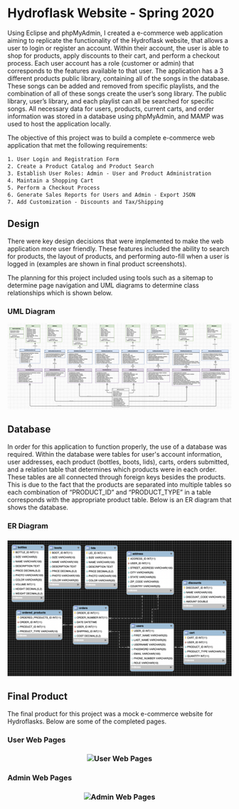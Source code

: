 # Hydroflask Website - Spring 2020

Using Eclipse and phpMyAdmin, I created a e-commerce web application aiming to replicate the functionality of the Hydroflask website, that allows a user to login or register an account. Within their account, the user is able to shop for products, apply discounts to their cart, and perform a checkout process. Each user account has a role (customer or admin) that corresponds to the features available to that user. The application has a 3 different products public library, containing all of the songs in the database. These songs can be added and removed from specific playlists, and the combination of all of these songs create the user’s song library. The public library, user’s library, and each playlist can all be searched for specific songs. All necessary data for users, products, current carts, and order information was stored in a database using phpMyAdmin, and MAMP was used to host the application locally.

The objective of this project was to build a complete e-commerce web application that met the following requirements:

	1. User Login and Registration Form
	2. Create a Product Catalog and Product Search
	3. Establish User Roles: Admin - User and Product Administration
	4. Maintain a Shopping Cart
	5. Perform a Checkout Process
	6. Generate Sales Reports for Users and Admin - Export JSON
	7. Add Customization - Discounts and Tax/Shipping


<h2>Design</h2>

There were key design decisions that were implemented to make the web application more user friendly. These features included the ability to search for products, the layout of products, and performing auto-fill when a user is logged in (examples are shown in final product screenshots).

The planning for this project included using tools such as a sitemap to determine page navigation and UML diagrams to determine class relationships which is shown below.

<h3>UML Diagram</h3>
<p align="center">
	<img src="HydroflaskPNG/UML.png" alt="UML"/>
</p>

<h2>Database</h2>

In order for this application to function properly, the use of a database was required. Within the database were tables for user's account information, user addresses, each product (bottles, boots, lids), carts, orders submitted, and a relation table that determines which products were in each order. These tables are all connected through foreign keys besides the products. This is due to the fact that the products are separated into multiple tables so each combination of “PRODUCT_ID” and “PRODUCT_TYPE” in a table corresponds with the appropriate product table. Below is an ER diagram that shows the database.

<h3>ER Diagram<h3>
<p align="center">
	<img src="HydroflaskPNG/ERdiagram.png" alt="ER Diagram"/>
</p>


<h2>Final Product</h2>

The final product for this project was a mock e-commerce website for Hydroflasks. Below are some of the completed pages.

<h3>User Web Pages<h3>
<p align="center">
	<img src="HydroflaskPNG/FinalUser.png" alt="User Web Pages"/>
</p>
<h3>Admin Web Pages<h3>
<p align="center">
	<img src="HydroflaskPNG/FinalAdmin.png" alt="Admin Web Pages"/>
</p>
